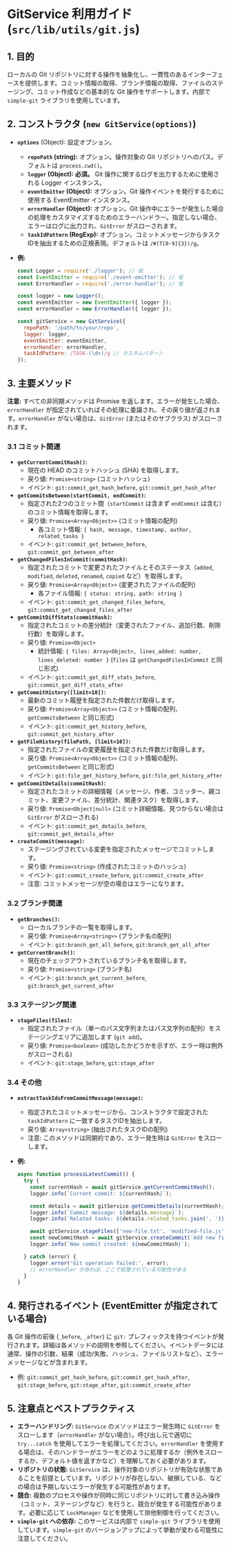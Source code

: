 # GitService 利用ガイド (`src/lib/utils/git.js`)

## 1. 目的

ローカルの Git リポジトリに対する操作を抽象化し、一貫性のあるインターフェースを提供します。コミット情報の取得、ブランチ情報の取得、ファイルのステージング、コミット作成などの基本的な Git 操作をサポートします。内部で `simple-git` ライブラリを使用しています。

## 2. コンストラクタ (`new GitService(options)`)

*   **`options`** (Object): 設定オプション。
    *   **`repoPath` (string):** オプション。操作対象の Git リポジトリへのパス。デフォルトは `process.cwd()`。
    *   **`logger` (Object): 必須。** Git 操作に関するログを出力するために使用される Logger インスタンス。
    *   **`eventEmitter` (Object):** オプション。Git 操作イベントを発行するために使用する EventEmitter インスタンス。
    *   **`errorHandler` (Object):** オプション。Git 操作中にエラーが発生した場合の処理をカスタマイズするためのエラーハンドラー。指定しない場合、エラーはログに出力され、`GitError` がスローされます。
    *   **`taskIdPattern` (RegExp):** オプション。コミットメッセージからタスクIDを抽出するための正規表現。デフォルトは `/#(T[0-9]{3})/g`。

*   **例:**
    ```javascript
    const Logger = require('./logger'); // 仮
    const EventEmitter = require('./event-emitter'); // 仮
    const ErrorHandler = require('./error-handler'); // 仮

    const logger = new Logger();
    const eventEmitter = new EventEmitter({ logger });
    const errorHandler = new ErrorHandler({ logger });

    const gitService = new GitService({
      repoPath: '/path/to/your/repo',
      logger: logger,
      eventEmitter: eventEmitter,
      errorHandler: errorHandler,
      taskIdPattern: /TASK-(\d+)/g // カスタムパターン
    });
    ```

## 3. 主要メソッド

**注意:** すべての非同期メソッドは Promise を返します。エラーが発生した場合、`errorHandler` が指定されていればその処理に委譲され、その戻り値が返されます。`errorHandler` がない場合は、`GitError` (またはそのサブクラス) がスローされます。

### 3.1 コミット関連

*   **`getCurrentCommitHash()`:**
    *   現在の HEAD のコミットハッシュ (SHA) を取得します。
    *   戻り値: `Promise<string>` (コミットハッシュ)
    *   イベント: `git:commit_get_hash_before`, `git:commit_get_hash_after`
*   **`getCommitsBetween(startCommit, endCommit)`:**
    *   指定された2つのコミット間（`startCommit` は含まず `endCommit` は含む）のコミット情報を取得します。
    *   戻り値: `Promise<Array<Object>>` (コミット情報の配列)
        *   各コミット情報: `{ hash, message, timestamp, author, related_tasks }`
    *   イベント: `git:commit_get_between_before`, `git:commit_get_between_after`
*   **`getChangedFilesInCommit(commitHash)`:**
    *   指定されたコミットで変更されたファイルとそのステータス（`added`, `modified`, `deleted`, `renamed`, `copied` など）を取得します。
    *   戻り値: `Promise<Array<Object>>` (変更されたファイルの配列)
        *   各ファイル情報: `{ status: string, path: string }`
    *   イベント: `git:commit_get_changed_files_before`, `git:commit_get_changed_files_after`
*   **`getCommitDiffStats(commitHash)`:**
    *   指定されたコミットの差分統計（変更されたファイル、追加行数、削除行数）を取得します。
    *   戻り値: `Promise<Object>`
        *   統計情報: `{ files: Array<Object>, lines_added: number, lines_deleted: number }` (`files` は `getChangedFilesInCommit` と同じ形式)
    *   イベント: `git:commit_get_diff_stats_before`, `git:commit_get_diff_stats_after`
*   **`getCommitHistory([limit=10])`:**
    *   最新のコミット履歴を指定された件数だけ取得します。
    *   戻り値: `Promise<Array<Object>>` (コミット情報の配列、`getCommitsBetween` と同じ形式)
    *   イベント: `git:commit_get_history_before`, `git:commit_get_history_after`
*   **`getFileHistory(filePath, [limit=10])`:**
    *   指定されたファイルの変更履歴を指定された件数だけ取得します。
    *   戻り値: `Promise<Array<Object>>` (コミット情報の配列、`getCommitsBetween` と同じ形式)
    *   イベント: `git:file_get_history_before`, `git:file_get_history_after`
*   **`getCommitDetails(commitHash)`:**
    *   指定されたコミットの詳細情報（メッセージ、作者、コミッター、親コミット、変更ファイル、差分統計、関連タスク）を取得します。
    *   戻り値: `Promise<Object|null>` (コミット詳細情報、見つからない場合は `GitError` がスローされる)
    *   イベント: `git:commit_get_details_before`, `git:commit_get_details_after`
*   **`createCommit(message)`:**
    *   ステージングされている変更を指定されたメッセージでコミットします。
    *   戻り値: `Promise<string>` (作成されたコミットのハッシュ)
    *   イベント: `git:commit_create_before`, `git:commit_create_after`
    *   注意: コミットメッセージが空の場合はエラーになります。

### 3.2 ブランチ関連

*   **`getBranches()`:**
    *   ローカルブランチの一覧を取得します。
    *   戻り値: `Promise<Array<string>>` (ブランチ名の配列)
    *   イベント: `git:branch_get_all_before`, `git:branch_get_all_after`
*   **`getCurrentBranch()`:**
    *   現在のチェックアウトされているブランチ名を取得します。
    *   戻り値: `Promise<string>` (ブランチ名)
    *   イベント: `git:branch_get_current_before`, `git:branch_get_current_after`

### 3.3 ステージング関連

*   **`stageFiles(files)`:**
    *   指定されたファイル（単一のパス文字列またはパス文字列の配列）をステージングエリアに追加します (`git add`)。
    *   戻り値: `Promise<boolean>` (成功したかどうかを示すが、エラー時は例外がスローされる)
    *   イベント: `git:stage_before`, `git:stage_after`

### 3.4 その他

*   **`extractTaskIdsFromCommitMessage(message)`:**
    *   指定されたコミットメッセージから、コンストラクタで設定された `taskIdPattern` に一致するタスクIDを抽出します。
    *   戻り値: `Array<string>` (抽出されたタスクIDの配列)
    *   注意: このメソッドは同期的であり、エラー発生時は `GitError` をスローします。

*   **例:**
    ```javascript
    async function processLatestCommit() {
      try {
        const currentHash = await gitService.getCurrentCommitHash();
        logger.info(`Current commit: ${currentHash}`);

        const details = await gitService.getCommitDetails(currentHash);
        logger.info(`Commit message: ${details.message}`);
        logger.info(`Related tasks: ${details.related_tasks.join(', ')}`);

        await gitService.stageFiles(['new-file.txt', 'modified-file.js']);
        const newCommitHash = await gitService.createCommit('Add new file and modify existing one #T123');
        logger.info(`New commit created: ${newCommitHash}`);

      } catch (error) {
        logger.error('Git operation failed:', error);
        // errorHandler があれば、ここで処理されている可能性がある
      }
    }
    ```

## 4. 発行されるイベント (EventEmitter が指定されている場合)

各 Git 操作の前後 (`_before`, `_after`) に `git:` プレフィックスを持つイベントが発行されます。詳細は各メソッドの説明を参照してください。イベントデータには通常、操作の引数、結果（成功/失敗、ハッシュ、ファイルリストなど）、エラーメッセージなどが含まれます。

*   例: `git:commit_get_hash_before`, `git:commit_get_hash_after`, `git:stage_before`, `git:stage_after`, `git:commit_create_after`

## 5. 注意点とベストプラクティス

*   **エラーハンドリング:** `GitService` のメソッドはエラー発生時に `GitError` をスローします（`errorHandler` がない場合）。呼び出し元で適切に `try...catch` を使用してエラーを処理してください。`errorHandler` を使用する場合は、そのハンドラーがエラーをどのように処理するか（例外をスローするか、デフォルト値を返すかなど）を理解しておく必要があります。
*   **リポジトリの状態:** `GitService` は、操作対象のリポジトリが有効な状態であることを前提としています。リポジトリが存在しない、破損している、などの場合は予期しないエラーが発生する可能性があります。
*   **競合:** 複数のプロセスや操作が同時に同じリポジトリに対して書き込み操作（コミット、ステージングなど）を行うと、競合が発生する可能性があります。必要に応じて `LockManager` などを使用して排他制御を行ってください。
*   **`simple-git` への依存:** このサービスは内部で `simple-git` ライブラリを使用しています。`simple-git` のバージョンアップによって挙動が変わる可能性に注意してください。